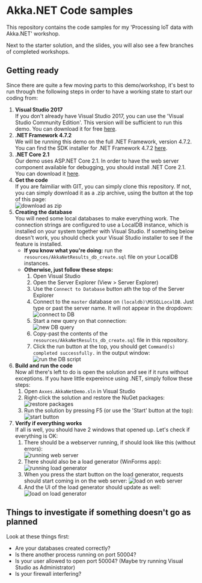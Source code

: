 # Akka.NET Code samples
This repository contains the code samples for my 'Processing IoT data with Akka.NET' workshop.

Next to the starter solution, and the slides, you will also see a few branches of completed workshops.

## Getting ready
Since there are quite a few moving parts to this demo/workshop, it's best to run through the following steps in order to have a working state to start our coding from:

1. **Visual Studio 2017**  
If you don't already have Visual Studio 2017, you can use the 'Visual Studio Community Edition'. This version will be sufficient to run this demo. You can download it for free [here](https://visualstudio.microsoft.com/vs/community/). 
2. **.NET Framework 4.7.2**  
We will be running this demo on the full .NET Framework, version 4.7.2. You can find the SDK installer for .NET Framework 4.7.2 [here](https://dotnet.microsoft.com/download/thank-you/net472-developer-pack).
3. **.NET Core 2.1**  
Our demo uses ASP.NET Core 2.1. In order to have the web server component available for debugging, you should install .NET Core 2.1. You can download it [here](https://dotnet.microsoft.com/download/thank-you/dotnet-sdk-2.1.503-windows-x64-installer).
4. **Get the code**  
If you are faimiliar with GIT, you can simply clone this repository. If not, you can simply download it as a .zip archive, using the button at the top of this page:  
![download as zip](https://github.com/Belenar/AkkaDotNetDemo/blob/master/img/download_as_zip.png)
5. **Creating the database**  
You will need some local databases to make everything work. The connection strings are configured to use a LocalDB instance, which is installed on your system together with Visual Studio. If something below doesn't work, you should check your Visual Studio installer to see if the feature is installed.  
   * **If you know what you're doing:** run the `resources/AkkaNetResults_db_create.sql` file on your LocalDB instances.
   * **Otherwise, just follow these steps:**
      1. Open Visual Studio
      2. Open the Server Explorer (View > Server Explorer)
      3. Use the `Connect to Database` button ath the top of the Server Explorer
      4. Connect to the `master` database on `(localdb)\MSSQLLocalDB`. Just type or past the server name. It will not appear in the dropdown:  
      ![connect to DB](https://github.com/Belenar/AkkaDotNetDemo/blob/master/img/connect_to_db.png)
      5. Start a new query on that connection:  
      ![new DB query](https://github.com/Belenar/AkkaDotNetDemo/blob/master/img/new_query.png)
      6. Copy-past the contents of the `resources/AkkaNetResults_db_create.sql` file in this repository.
      7. Click the run button at the top, you should get `Command(s) completed successfully.` in the output window:  
      ![run the DB script](https://github.com/Belenar/AkkaDotNetDemo/blob/master/img/run_query.png)
6. **Build and run the code**  
Now all there's left to do is open the solution and see if it runs without exceptions. If you have little expereince using .NET, simply follow these steps:
   1. Open `Axxes.AkkaNetDemo.sln` in Visual Studio
   2. Right-click the solution and restore the NuGet packages:  
   ![restore packages](https://github.com/Belenar/AkkaDotNetDemo/blob/master/img/restore_packages.png)
   3. Run the solution by pressing F5 (or use the 'Start' button at the top):  
   ![start button](https://github.com/Belenar/AkkaDotNetDemo/blob/master/img/start_button.png)
7. **Verify if everything works**  
If all is well, you should have 2 windows that opened up. Let's check if everything is OK:
   1. There should be a webserver running, if should look like this (without errors):  
   ![running web server](https://github.com/Belenar/AkkaDotNetDemo/blob/master/img/webserver_window.png)
   2. There should also be a load generator (WinForms app):
   ![running load generator](https://github.com/Belenar/AkkaDotNetDemo/blob/master/img/load_gen_window.png)
   3. When you press the start button on the load generator, requests should start coming in on the web server:
   ![load on web server](https://github.com/Belenar/AkkaDotNetDemo/blob/master/img/webserver_load.png)
   4. And the UI of the load generator should update as well:
   ![load on load generator](https://github.com/Belenar/AkkaDotNetDemo/blob/master/img/load_gen_load.png)

## Things to investigate if something doesn't go as planned
Look at these things first:
* Are your databases created correctly?
* Is there another process running on port 50004?
* Is your user allowed to open port 50004? (Maybe try running Visual Studio as Administrator)
* Is your firewall interfering?